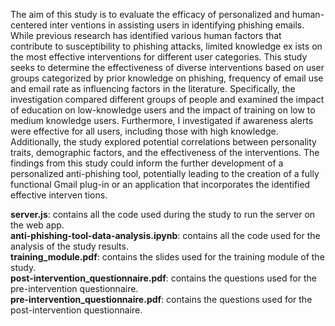   The aim of this study is to evaluate the efficacy of personalized and human-centered inter
ventions in assisting users in identifying phishing emails. While previous research has identified
various human factors that contribute to susceptibility to phishing attacks, limited knowledge ex
ists on the most effective interventions for different user categories. This study seeks to determine
the effectiveness of diverse interventions based on user groups categorized by prior knowledge on
phishing, frequency of email use and email rate as influencing factors in the literature. Specifically,
the investigation compared different groups of people and examined the impact of education on
low-knowledge users and the impact of training on low to medium knowledge users. Furthermore,
I investigated if awareness alerts were effective for all users, including those with high knowledge.
Additionally, the study explored potential correlations between personality traits, demographic
factors, and the effectiveness of the interventions. The findings from this study could inform the
further development of a personalized anti-phishing tool, potentially leading to the creation of a
fully functional Gmail plug-in or an application that incorporates the identified effective interven
tions.

**server.js**: contains all the code used during the study to run the server on the web app.  
**anti-phishing-tool-data-analysis.ipynb**: contains all the code used for the analysis of the study results.  
**training_module.pdf**: contains the slides used for the training module of the study.  
**post-intervention_questionnaire.pdf**: contains the questions used for the pre-intervention questionnaire.  
**pre-intervention_questionnaire.pdf**: contains the questions used for the post-intervention questionnaire.  
